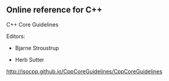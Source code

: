 Online reference for C++
-----------------------------

C++ Core Guidelines

Editors:

- Bjarne Stroustrup

- Herb Sutter

http://isocpp.github.io/CppCoreGuidelines/CppCoreGuidelines

